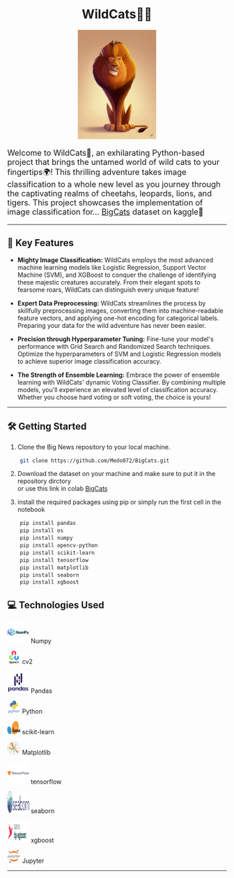 <h1 align="center" id="title">WildCats🐱‍👤</h1>
<div align="center">
  <img src="/assets/ArtStationExplore.jpeg" alt="WildCats" width="180" height="250"/>
</div>

<p style="font-size: 18px;">Welcome to WildCats🦁, an exhilarating Python-based project that brings the untamed world of wild cats to your fingertips🌍! This thrilling adventure takes image classification to a whole new level as you journey through the captivating realms of cheetahs, leopards, lions, and tigers.
This project showcases the implementation of image classification for...
<a href="https://www.kaggle.com/datasets/patriciabrezeanubig-cats-image-classification-dataset?select=animals">BigCats</a>
dataset on kaggle🎇</p>
<hr>

<h2>🧐 Key Features</h2>

* **Mighty Image Classification:** WildCats employs the most advanced machine learning models like Logistic Regression, Support Vector Machine (SVM), and XGBoost to conquer the challenge of identifying these majestic creatures accurately. From their elegant spots to fearsome roars, WildCats can distinguish every unique feature!

* **Expert Data Preprocessing:** WildCats streamlines the process by skillfully preprocessing images, converting them into machine-readable feature vectors, and applying one-hot encoding for categorical labels. Preparing your data for the wild adventure has never been easier.

* **Precision through Hyperparameter Tuning:** Fine-tune your model's performance with Grid Search and Randomized Search techniques. Optimize the hyperparameters of SVM and Logistic Regression models to achieve superior image classification accuracy.

* **The Strength of Ensemble Learning:** Embrace the power of ensemble learning with WildCats' dynamic Voting Classifier. By combining multiple models, you'll experience an elevated level of classification accuracy. Whether you choose hard voting or soft voting, the choice is yours!
<hr>

<h2>🛠️ Getting Started</h2>

1. Clone the Big News repository to your local machine.

```bash
    git clone https://github.com/Medo072/BigCats.git
```

2. Download the dataset on your machine and make sure to put it in the repository dirctory   
or use this link in colab 
    [BigCats](https://www.kaggle.com/datasets/patriciabrezeanubig-cats-image-classification-dataset?select=animals)

3. install the required packages using pip or simply run the first cell in the notebook
```bash  
    pip install pandas
    pip install os
    pip install numpy 
    pip install opencv-python
    pip install scikit-learn
    pip install tensorflow
    pip install matplotlib
    pip install seaborn
    pip install xgboost
```

<h2>💻 Technologies Used</h2>

<img src="https://github.com/devicons/devicon/blob/master/icons/numpy/numpy-original-wordmark.svg" alt="Numpy" title="Numpy" width="50" height="50"/> Numpy

<img src="https://github.com/devicons/devicon/blob/master/icons/opencv/opencv-original-wordmark.svg" alt="cv2" title="cv2" width="30" height="30"/> cv2  


<img src="https://github.com/devicons/devicon/blob/master/icons/pandas/pandas-original-wordmark.svg" alt="Pandas" title="Pandas" width="50" height="50"/> Pandas  

<img src="https://github.com/devicons/devicon/blob/master/icons/python/python-original-wordmark.svg" alt="Python" title="Python" width="30" height="30"/> Python    

<img src="assets/Scikit_learn_logo_small.svg" alt="Sklearn" title="sklearn" width="30" height="30"/> scikit-learn     

<img src="/assets/Matplotlib-logo.svg" alt="Matplotlib" title="Matplotlib" width="30" height="30"/> Matplotlib       

<img src="https://github.com/devicons/devicon/blob/master/icons/tensorflow/tensorflow-original-wordmark.svg" alt="tensorflow" title="tensorflow" width="50" height="50"/> tensorflow      

<img src="/assets/seaborn-seeklogo.com.svg" alt="seaborn" title="seaborn" width="50" height="50"/> seaborn  

<img src="https://github.com/sarus-tech/dp-xgboost/blob/master/logo-dp-xgboost.svg" alt="Xgb" title="Xgb" width="50" height="50"/> xgboost  

<img src="https://github.com/devicons/devicon/blob/master/icons/jupyter/jupyter-original-wordmark.svg" alt="Jntbooks" title="Jntbooks" width="30" height="30"/> Jupyter     

<hr>
